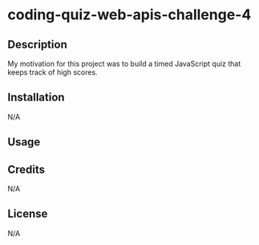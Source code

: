 # coding-quiz-web-apis-challenge-4

## Description

My motivation for this project was to build a timed JavaScript quiz that keeps track of high scores.

## Installation

N/A

## Usage



## Credits

N/A

## License

N/A